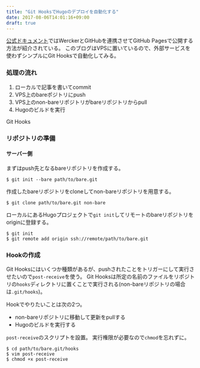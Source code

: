 ```yaml
---
title: "Git HooksでHugoのデプロイを自動化する"
date: 2017-08-06T14:01:16+09:00
draft: true
---
```


[公式ドキュメント](https://gohugo.io/hosting-and-deployment/deployment-with-wercker/)ではWerckerとGitHubを連携させてGitHub Pagesで公開する方法が紹介されている。
このブログはVPSに置いているので、外部サービスを使わずシンプルにGit Hooksで自動化してみる。

### 処理の流れ
1. ローカルで記事を書いてcommit
2. VPS上のbareポジトリにpush
3. VPS上のnon-bareリポジトリがbareリポジトリからpull
4. Hugoのビルドを実行

Git Hooks

### リポジトリの準備

#### サーバー側
まずはpush先となるbareリポジトリを作成する。

```
$ git init --bare path/to/bare.git
```

作成したbareリポジトリをcloneしてnon-bareリポジトリを用意する。

```
$ git clone path/to/bare.git non-bare
```

ローカルにあるHugoプロジェクトで`git init`してリモートのbareリポジトリをoriginに登録する。
```
$ git init
$ git remote add origin ssh://remote/path/to/bare.git
```

### Hookの作成
Git Hooksにはいくつか種類があるが、pushされたことをトリガーにして実行させたいので`post-receive`を使う。
Git Hooksは所定の名前のファイルをリポジトリの`hooks`ディレクトリに置くことで実行される(non-bareリポジトリの場合は`.git/hooks`)。

Hookでやりたいことは次の2つ。

- non-bareリポジトリに移動して更新をpullする
- Hugoのビルドを実行する

`post-receive`のスクリプトを設置。
実行権限が必要なので`chmod`を忘れずに。

```
$ cd path/to/bare.git/hooks
$ vim post-receive
$ chmod +x post-receive
```
